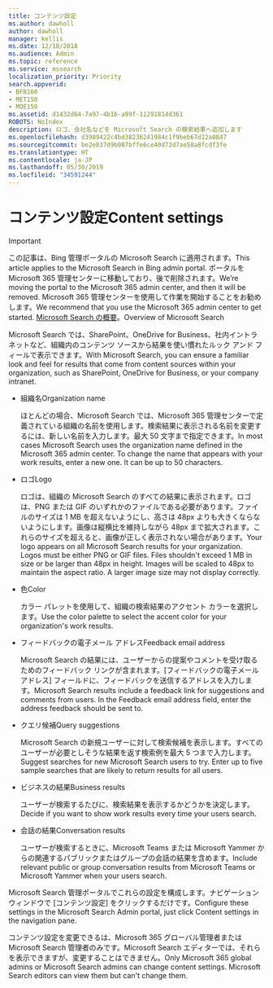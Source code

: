 ```yaml
---
title: コンテンツ設定
ms.author: dawholl
author: dawholl
manager: kellis
ms.date: 12/18/2018
ms.audience: Admin
ms.topic: reference
ms.service: mssearch
localization_priority: Priority
search.appverid:
- BFB160
- MET150
- MOE150
ms.assetid: d1432d64-7a97-4b1b-a99f-11291814d361
ROBOTS: NoIndex
description: ロゴ、会社名などを Microsoft Search の検索結果へ追加します
ms.openlocfilehash: d3989422c4bd38236241984c1f9beb67d12a0847
ms.sourcegitcommit: be2e837d9b087bffe6ce40d72d7ae58a8fcdf3fe
ms.translationtype: HT
ms.contentlocale: ja-JP
ms.lasthandoff: 05/30/2019
ms.locfileid: "34591244"
---
```

# <a name="content-settings"></a><span data-ttu-id="141ec-103">コンテンツ設定</span><span class="sxs-lookup"><span data-stu-id="141ec-103">Content settings</span></span>

> [!IMPORTANT]
> <span data-ttu-id="141ec-104">この記事は、Bing 管理ポータルの Microsoft Search に適用されます。</span><span class="sxs-lookup"><span data-stu-id="141ec-104">This article applies to the Microsoft Search in Bing admin portal.</span></span> <span data-ttu-id="141ec-105">ポータルを Microsoft 365 管理センターに移動しており、後で削除されます。</span><span class="sxs-lookup"><span data-stu-id="141ec-105">We’re moving the portal to the Microsoft 365 admin center, and then it will be removed.</span></span> <span data-ttu-id="141ec-106">Microsoft 365 管理センターを使用して作業を開始することをお勧めします。</span><span class="sxs-lookup"><span data-stu-id="141ec-106">We recommend that you use the Microsoft 365 admin center to get started.</span></span> <span data-ttu-id="141ec-107">[Microsoft Search の概要](overview-microsoft-search.md)。</span><span class="sxs-lookup"><span data-stu-id="141ec-107">Overview of Microsoft Search</span></span>
    
<span data-ttu-id="141ec-108">Microsoft Search では、SharePoint、OneDrive for Business、社内イントラネットなど、組織内のコンテンツ ソースから結果を使い慣れたルック アンド フィールで表示できます。</span><span class="sxs-lookup"><span data-stu-id="141ec-108">With Microsoft Search, you can ensure a familiar look and feel for results that come from content sources within your organization, such as SharePoint, OneDrive for Business, or your company intranet.</span></span> 
  
- <span data-ttu-id="141ec-109">組織名</span><span class="sxs-lookup"><span data-stu-id="141ec-109">Organization name</span></span>
    
    <span data-ttu-id="141ec-p102">ほとんどの場合、Microsoft Search では、Microsoft 365 管理センターで定義されている組織の名前を使用します。検索結果に表示される名前を変更するには、新しい名前を入力します。最大 50 文字まで指定できます。</span><span class="sxs-lookup"><span data-stu-id="141ec-p102">In most cases Microsoft Search uses the organization name defined in the Microsoft 365 admin center. To change the name that appears with your work results, enter a new one. It can be up to 50 characters.</span></span>
    
- <span data-ttu-id="141ec-113">ロゴ</span><span class="sxs-lookup"><span data-stu-id="141ec-113">Logo</span></span>
    
    <span data-ttu-id="141ec-p103">ロゴは、組織の Microsoft Search のすべての結果に表示されます。ロゴは、PNG または GIF のいずれかのファイルである必要があります。ファイルのサイズは 1 MB を超えないようにし、高さは 48px よりも大きくならないようにします。画像は縦横比を維持しながら 48px まで拡大されます。これらのサイズを超えると、画像が正しく表示されない場合があります。</span><span class="sxs-lookup"><span data-stu-id="141ec-p103">Your logo appears on all Microsoft Search results for your organization. Logos must be either PNG or GIF files. Files shouldn't exceed 1 MB in size or be larger than 48px in height. Images will be scaled to 48px to maintain the aspect ratio. A larger image size may not display correctly.</span></span>
    
- <span data-ttu-id="141ec-119">色</span><span class="sxs-lookup"><span data-stu-id="141ec-119">Color</span></span>
    
    <span data-ttu-id="141ec-120">カラー パレットを使用して、組織の検索結果のアクセント カラーを選択します。</span><span class="sxs-lookup"><span data-stu-id="141ec-120">Use the color palette to select the accent color for your organization's work results.</span></span>
    
- <span data-ttu-id="141ec-121">フィードバックの電子メール アドレス</span><span class="sxs-lookup"><span data-stu-id="141ec-121">Feedback email address</span></span>
    
    <span data-ttu-id="141ec-p104">Microsoft Search の結果には、ユーザーからの提案やコメントを受け取るためのフィードバック リンクが含まれます。[フィードバックの電子メール アドレス] フィールドに、フィードバックを送信するアドレスを入力します。</span><span class="sxs-lookup"><span data-stu-id="141ec-p104">Microsoft Search results include a feedback link for suggestions and comments from users. In the Feedback email address field, enter the address feedback should be sent to.</span></span>
    
- <span data-ttu-id="141ec-124">クエリ候補</span><span class="sxs-lookup"><span data-stu-id="141ec-124">Query suggestions</span></span>
    
    <span data-ttu-id="141ec-p105">Microsoft Search の新規ユーザーに対して検索候補を表示します。すべてのユーザーが必要としそうな結果を返す検索例を最大 5 つまで入力します。</span><span class="sxs-lookup"><span data-stu-id="141ec-p105">Suggest searches for new Microsoft Search users to try. Enter up to five sample searches that are likely to return results for all users.</span></span>
    
- <span data-ttu-id="141ec-127">ビジネスの結果</span><span class="sxs-lookup"><span data-stu-id="141ec-127">Business results</span></span>
    
    <span data-ttu-id="141ec-128">ユーザーが検索するたびに、検索結果を表示するかどうかを決定します。</span><span class="sxs-lookup"><span data-stu-id="141ec-128">Decide if you want to show work results every time your users search.</span></span>
    
- <span data-ttu-id="141ec-129">会話の結果</span><span class="sxs-lookup"><span data-stu-id="141ec-129">Conversation results</span></span>
    
    <span data-ttu-id="141ec-130">ユーザーが検索するときに、Microsoft Teams または Microsoft Yammer からの関連するパブリックまたはグループの会話の結果を含めます。</span><span class="sxs-lookup"><span data-stu-id="141ec-130">Include relevant public or group conversation results from Microsoft Teams or Microsoft Yammer when your users search.</span></span>
    
<span data-ttu-id="141ec-131">Microsoft Search 管理ポータルでこれらの設定を構成します。ナビゲーション ウィンドウで [コンテンツ設定] をクリックするだけです。</span><span class="sxs-lookup"><span data-stu-id="141ec-131">Configure these settings in the Microsoft Search Admin portal, just click Content settings in the navigation pane.</span></span>
  
<span data-ttu-id="141ec-p106">コンテンツ設定を変更できるは、Microsoft 365 グローバル管理者または Microsoft Search 管理者のみです。Microsoft Search エディターでは、それらを表示できますが、変更することはできません。</span><span class="sxs-lookup"><span data-stu-id="141ec-p106">Only Microsoft 365 global admins or Microsoft Search admins can change content settings. Microsoft Search editors can view them but can't change them.</span></span>


